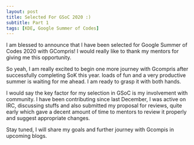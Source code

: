 ```yaml
---
layout: post
title: Selected For GSoC 2020 :)
subtitle: Part 1
tags: [KDE, Google Summer of Codes]
---
```


I am blessed to announce that I have been selected for Google Summer of Codes 2020 with GCompris! I would really like to thank my mentors for giving me this opportunity.

So yeah, I am really excited to begin one more journey with Gcompris after successfully completing SoK this year. loads of fun and a very productive summer is waiting for me ahead. I am ready to grasp it with both hands.

I would say the key factor for my selection in GSoC is my involvement with community. I have been contributing since last December, I was active on IRC, discussing stuffs and also submitted my proposal for reviews, quite early which gave a decent amount of time to mentors to review it properly and suggest appropriate changes.

Stay tuned, I will share my goals and further journey with Gcompis in upcoming blogs.
